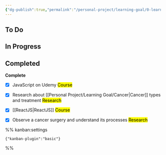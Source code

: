 ```yaml
---
{"dg-publish":true,"permalink":"/personal-project/learning-goal/0-learning-goal-tasks/","dgHomeLink":true,"dgPassFrontmatter":false}
---
```



## To Do



## In Progress



## Completed

**Complete**
- [x] JavaScript on Udemy <mark class="blue">Course</mark>
- [x] Research about [[Personal Project/Learning Goal/Cancer|Cancer]] types and treatment <mark class="mint">Research</mark>
- [x] [[ReactJS|ReactJS]] <mark class="blue">Course</mark>
- [x] Observe a cancer surgery and understand its processes <mark class="mint">Research</mark>




%% kanban:settings
```
{"kanban-plugin":"basic"}
```
%%